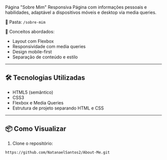 Página "Sobre Mim" Responsiva
Página com informações pessoais e habilidades, adaptável a dispositivos móveis e desktop via media queries.

📂 Pasta: `/sobre-mim`

🔗 Conceitos abordados:
- Layout com Flexbox
- Responsividade com media queries
- Design mobile-first
- Separação de conteúdo e estilo

---

## 🛠️ Tecnologias Utilizadas

- HTML5 (semântico)
- CSS3
- Flexbox e Media Queries
- Estrutura de projeto separando HTML e CSS

---

## 📦 Como Visualizar

1. Clone o repositório:
```bash
https://github.com/NatanaelSantos2/About-Me.git
